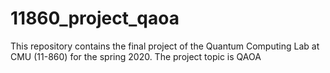 # 11860_project_qaoa
This repository contains the final project of the Quantum Computing Lab at CMU (11-860) for the spring 2020. The project topic is QAOA
